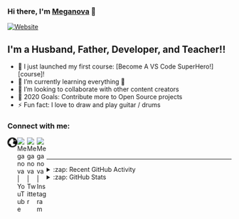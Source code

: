 ### Hi there, I'm [Meganova][website] 👋 

[![Website](https://img.shields.io/website?label=meganova.github.io&style=for-the-badge&url=https%3A%2F%2Fmeganova.github.io)](https://meganova.github.io/)

## I'm a Husband, Father, Developer, and Teacher!!

- 🔭 I just launched my first course: [Become A VS Code SuperHero!][course]!
- 🌱 I’m currently learning everything 🤣
- 👯 I’m looking to collaborate with other content creators
- 🥅 2020 Goals: Contribute more to Open Source projects
- ⚡ Fun fact: I love to draw and play guitar / drums

### Connect with me:

[<img align="left" alt="meganova.github.io" width="22px" src="https://raw.githubusercontent.com/iconic/open-iconic/master/svg/globe.svg" />][website]
[<img align="left" alt="Meganova | YouTube" width="22px" src="https://cdn.jsdelivr.net/npm/simple-icons@v3/icons/youtube.svg" />][youtube]
[<img align="left" alt="Meganova | Twitter" width="22px" src="https://cdn.jsdelivr.net/npm/simple-icons@v3/icons/twitter.svg" />][twitter]
[<img align="left" alt="Meganova | Instagram" width="22px" src="https://cdn.jsdelivr.net/npm/simple-icons@v3/icons/instagram.svg" />][instagram]

<br />
<br />

---

<details>
    <summary>:zap: Recent GitHub Activity</summary>
    <!--START_SECTION:activity-->
    <!--END_SECTION:activity-->
</details>

<details>
    <summary>:zap: GitHub Stats</summary>
    <img align="left" alt="Meganova's GitHub Stats" src="https://github-readme-stats.vercel.app/api?username=meganova" />
</details>

[website]: https://meganova.github.io/
[twitter]: https://twitter.com/codeSTACKr
[youtube]: https://youtube.com/codeSTACKr
[instagram]: https://instagram.com/codeSTACKr


<!--BLOG-POST-LIST:START-->
<!--BLOG-POST-LIST:END-->

<!--YOUTUBE-LIST:START-->
<!--YOUTUBE-LIST:END-->